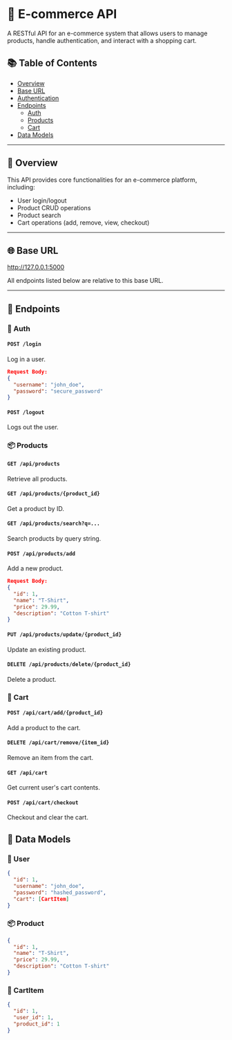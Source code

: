 # 🛒 E-commerce API

A RESTful API for an e-commerce system that allows users to manage products, handle authentication, and interact with a shopping cart.

## 📚 Table of Contents

- [Overview](#-overview)
- [Base URL](#-base-url)
- [Authentication](#-authentication)
- [Endpoints](#-endpoints)
  - [Auth](#auth)
  - [Products](#products)
  - [Cart](#cart)
- [Data Models](#-data-models)

---

## 📖 Overview

This API provides core functionalities for an e-commerce platform, including:

- User login/logout
- Product CRUD operations
- Product search
- Cart operations (add, remove, view, checkout)

---

## 🌐 Base URL

http://127.0.0.1:5000

All endpoints listed below are relative to this base URL.

---

## 🔧 Endpoints

### 🔑 Auth

#### `POST /login`
Log in a user.
```json
Request Body:
{
  "username": "john_doe",
  "password": "secure_password"
}
```

#### `POST /logout`
Logs out the user.

### 📦 Products

#### `GET /api/products`
Retrieve all products.

#### `GET /api/products/{product_id}`
Get a product by ID.

#### `GET /api/products/search?q=...`
Search products by query string.

#### `POST /api/products/add`
Add a new product.
```json
Request Body:
{
  "id": 1,
  "name": "T-Shirt",
  "price": 29.99,
  "description": "Cotton T-shirt"
}
```

#### `PUT /api/products/update/{product_id}`
Update an existing product.

#### `DELETE /api/products/delete/{product_id}`
Delete a product.

### 🛒 Cart

#### `POST /api/cart/add/{product_id}`
Add a product to the cart.

#### `DELETE /api/cart/remove/{item_id}`
Remove an item from the cart.

#### `GET /api/cart`
Get current user's cart contents.

#### `POST /api/cart/checkout`
Checkout and clear the cart.

## 🧾 Data Models

### 🧍 User
```json
{
  "id": 1,
  "username": "john_doe",
  "password": "hashed_password",
  "cart": [CartItem]
}
```

### 📦 Product
```json
{
  "id": 1,
  "name": "T-Shirt",
  "price": 29.99,
  "description": "Cotton T-shirt"
}
```

### 🛒 CartItem
```json
{
  "id": 1,
  "user_id": 1,
  "product_id": 1
}
```